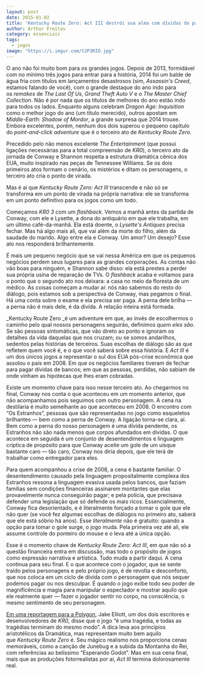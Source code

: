 ```yaml
---
layout: post
date: 2015-01-02
title: 'Kentucky Route Zero: Act III destrói sua alma com dívidas do passado'
author: Arthur Freitas
category: essenciais
tags:
  - jogos
image: "https://i.imgur.com/t2P3RIO.jpg"
---
```


O ano não foi muito bom para os grandes jogos. Depois de 2013, formidável com no mínimo três jogos para entrar para a história, 2014 foi um balde de água fria com títulos em lançamentos desastrosos (sim, _Assassin's Creed_, estamos falando de você), com o grande destaque do ano indo para os _remakes_ de _The Last Of Us_, _Grand Theft Auto V_ e o _The Master Chief Collection_. Não é por nada que os títulos de melhores do ano estão indo para todos os lados. Enquanto alguns celebram _Dragon Age: Inquisition_ como o melhor jogo do ano (um título merecido), outros apostam em _Middle-Earth: Shadow of Mordor_, a grande surpresa que 2014 trouxe. Embora excelentes, porém, nenhum dos dois superou o pequeno capítulo do _point-and-click adventure_ que é o terceiro ato de _Kentucky Route Zero_.

Precedido pelo não menos excelente _The Entertainment_ (que possui ligações necessárias para a total compreensão de _KR0_), o terceiro ato da jornada de Conway e Shannon respeita a estrutura dramática cênica dos EUA, muito inspirado nas peças de Tennessee Williams. Se os dois primeiros atos formam o cenário, os mistérios e ditam os personagens, o terceiro ato cria o ponto de virada.

Mas é aí que _Kentucky Route Zero: Act III_ transcende e não só se transforma em um ponto de virada na própria narrativa: ele se transforma em um ponto definitivo para os jogos como um todo.

Começamos _KR0 3_ com um _flashback_. Vemos a manhã antes da partida de Conway, com ele e Lysette, a dona do antiquário em que ele trabalha, em um último café-da-manhã. Ela está doente, o _Lysette's Antiques_ precisa fechar. Mas há algo mais ali, que vai além da morte do filho, além da saudade do marido. Algo entre ela e Conway. Um amor? Um desejo? Esse ato nos responderá brilhantemente.

É mais um pequeno negócio que se vai nessa América em que os pequenos negócios perdem seus lugares para as grandes corporações. As contas não vão boas para ninguém, e Shannon sabe disso: ela está prestes a perder sua própria usina de reparação de TVs. O _flashback_ acaba e voltamos para o ponto que o segundo ato nos deixara: a casa no meio da floresta de um médico. As coisas começam a mudar aí: nós não sabemos do resto do diálogo, pois estamos sob a perspectiva de Conway, mas pegamos o final. Há uma conta sobre o exame e ela precisa ser paga. A perna dele brilha — a perna não é mais dele, é da dívida. A relação inteira está formada.

_Kentucky Route Zero _é um adventure em que, ao invés de escolhermos o caminho pelo qual nossos personagens seguirão, definimos _quem eles são_. Se são pessoas sintomáticas, que vão direto ao ponto e ignoram os detalhes da vida daquelas que nos cruzam; ou se somos andarilhos, sedentos pelas histórias de terceiros. Suas escolhas de diálogo são as que refletem quem você é, e o que você saberá sobre essa história. E _Act III_ é um dos únicos jogos a representar o sul dos EUA pós-crise econômica que assolou o país em 2008. Em que os negócios familiares tiveram de fechar para pagar dívidas de bancos; em que as pessoas, perdidas, não sabiam de onde vinham as hipotecas que lhes eram cobradas.

Existe um momento chave para isso nesse terceiro ato. Ao chegarmos no final, Conway nos conta o que aconteceu em um momento anterior, que não acompanhamos pois seguimos com outro personagem. A cena na destilaria é muito semelhante ao que aconteceu em 2008. O encontro com “Os Estranhos”, pessoas que são representadas no jogo como esqueletos brilhantes — bem como a perna de Conway. A ligação torna-se clara, aí. Bem como a perna do nosso personagem é uma dívida pendente, os Estranhos não são nada menos que corpos afundados em dívidas. O que acontece em seguida é um conjunto de desentendimentos e linguagem críptica de propósito para que Conway aceite um gole de um uísque bastante caro — tão caro, Conway nos diria depois, que ele terá de trabalhar como entregador para eles.

Para quem acompanhou a crise de 2008, a cena é bastante familiar. O desentendimento causado pela linguagem propositalmente complexa dos Estranhos ressona a linguagem evasiva usada pelos bancos, que faziam famílias sem condições financeiras assinarem montantes que elas provavelmente nunca conseguirão pagar; e pela polícia, que precisava defender uma legislação que só defende os mais ricos. Essencialmente, Conway fica desorientado, e é literalmente forçado a tomar o gole que ele não quer (se você fez algumas escolhas de diálogos no primeiro ato, saberá que ele está sóbrio há anos). Esse _literalmente_ não é gratuito: quando a opção para tomar o gole surge, o jogo muda. Pela primeira vez até ali, ele assume controle do ponteiro do mouse e o leva até a única opção.

Esse é o momento chave de _Kentucky Route Zero: Act III_, em que não só a questão financeira entra em discussão, mas todo o propósito de jogos como expressão narrativa e artística. Tudo muda a partir daqui. A cena continua para seu final. E o que acontece com o jogador, que se sente traído pelos personagens e pelo próprio jogo, é de revolta e desconforto, que nos coloca em um ciclo de dívida com o personagem que nós sequer podemos pagar ou nos desculpar. É quando o jogo exibe todo seu poder de magnificência e magia para manipular o espectador e mostrar aquilo que ele realmente quer — fazer o jogador sentir no corpo, na consciência, o mesmo sentimento de seu personagem.

[Em uma reportagem para a Polygon](http://www.polygon.com/features/2013/4/11/4158338/breathe-in-the-road-kentucky-route-zero "Breathe In The Road: Cardboard Computer and Kentucky Route Zero"), Jake Elliott, um dos dois escritores e desenvolvedores de _KR0_, disse que o jogo “é uma tragédia, e todas as tragédias terminam do mesmo modo”. A dica leva aos princípios aristotélicos da Dramática, mas representam muito bem aquilo que _Kentucky Route Zero_ é. Seu mágico realismo nos proporciona cenas memoráveis, como a canção de Junebug e a subida da Montanha do Rei, com referências ao belíssimo “Esperando Godot”. Mas em sua cena final, mais que as produções fotorrealistas por aí, _Act III_ termina dolorosamente real.
